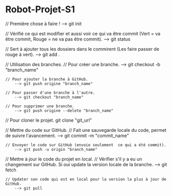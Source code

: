 # Robot-Projet-S1

// Première chose à faire !
	--> git init

// Vérifié ce qui est modifier et aussi voir ce qui va être commit (Vert = va être commit, Rouge = ne va pas être commit).
	--> git status

// Sert à ajouter tous les dossiers dans le commirent (Les faire passer de rouge à vert).
	--> git add .

// Utilisation des branches.
	// Pour créer une branche.
		--> git checkout -b "branch_name"
		
	// Pour ajouter la branche à GitHub.
		--> git push origine "branch_name"
		
	// Pour passer d'une branche à l'autre.
		--> git checkout "branch_name"
		
	// Pour supprimer une branche.
		--> git push origine --delete "branch_name"

// Pour cloner le projet.
	git clone "git_url"

// Mettre du code sur GitHub.
	// Fait une sauvegarde locale du code, permet de suivre l'avancement.
		--> git commit -m "commit_name"
		
	// Envoyer le code sur GitHub (envoie seulement  ce qui a été commit).
		--> git push -u origin "branch_name"

// Mettre à jour le code du projet en local.
	// Vérifier s'il y a eu un changement sur GitHub. Si oui update la version locale de la branche.
		--> git fetch
		
	// Updater son code qui est en local pour la version la plus à jour de GitHub.
		--> git pull